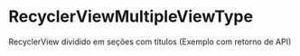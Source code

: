 # RecyclerViewMultipleViewType
RecyclerView dividido em seções com títulos (Exemplo com retorno de API)

